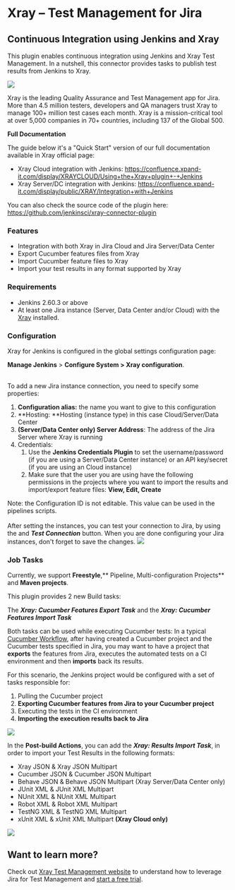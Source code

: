 # Xray – Test Management for Jira

## Continuous Integration using Jenkins and Xray
  
This plugin enables continuous integration using Jenkins and Xray Test
Management. In a nutshell, this connector provides tasks to publish test
results from Jenkins to Xray.  

![](https://user-images.githubusercontent.com/11166836/72537100-68457b80-3873-11ea-97a9-7c3b1025362d.png)

Xray is the leading Quality Assurance and Test Management app for Jira. More than 4.5 million testers, developers and QA managers trust Xray to manage 100+ million test cases each month. Xray is a mission-critical tool at over 5,000 companies in 70+ countries, including 137 of the Global 500.

**Full Documentation**

The guide below it's a "Quick Start" version of our full documentation available in Xray official page:

-   Xray Cloud integration with Jenkins: <https://confluence.xpand-it.com/display/XRAYCLOUD/Using+the+Xray+plugin+-+Jenkins>
-   Xray Server/DC integration with Jenkins: <https://confluence.xpand-it.com/display/public/XRAY/Integration+with+Jenkins>

You can also check the source code of the plugin here: <https://github.com/jenkinsci/xray-connector-plugin>
  

### Features

-   Integration with both Xray in Jira Cloud and Jira Server/Data Center
-   Export Cucumber features files from Xray
-   Import Cucumber feature files to Xray
-   Import your test results in any format supported by Xray

### Requirements

-   Jenkins 2.60.3 or above
-   At least one Jira instance (Server, Data Center and/or Cloud) with
    the
    [Xray](https://marketplace.atlassian.com/apps/1211769/xray-test-management-for-jira)
    installed.

### Configuration

Xray for Jenkins is configured in the global settings configuration page:

**Manage Jenkins** \> **Configure System \> Xray configuration**.
<br/><br/>

To add a new Jira instance connection, you need to specify some
properties:

1.  **Configuration alias:** the name you want to give to this
    configuration
2.  **Hosting: **Hosting (instance type) in this case Cloud/Server/Data
    Center
3.  **(Server/Data Center only) Server Address**: The address of the
    Jira Server where Xray is running
4.  Credentials:  
    1.  Use the **Jenkins Credentials Plugin** to set the
        username/password (if you are using a Server/Data Center
        instance) or an API key/secret (if you are using an Cloud
        instance)
    2.  Make sure that the user you are using have the following
        permissions in the projects where you want to import the results
        and import/export feature files: **View, Edit, Create**

Note: the Configuration ID is not editable. This value can be used in
the pipelines scripts.
<br/><br/>
After setting the instances, you can test your connection to Jira, by
using the and ***Test Connection*** button.
When you are done configuring your Jira instances, don't forget to
save the changes.
![](https://user-images.githubusercontent.com/11166836/72537278-c1151400-3873-11ea-80df-f10b2d993305.png)

### Job Tasks

Currently, we support **Freestyle**,** Pipeline, Multi-configuration
Projects** and **Maven projects**.

This plugin provides 2 new Build tasks:

The ***Xray: Cucumber Features Export Task*** and the ***Xray: Cucumber
Features Import Task***

Both tasks can be used while executing Cucumber tests: In a
typical [Cucumber
Workflow](http://confluence.xpand-addons.com/display/XRAY/Testing+with+Cucumber),
after having created a Cucumber project and the Cucumber tests specified
in Jira, you may want to have a project that **exports** the features
from Jira, executes the automated tests on a CI environment and then
**imports** back its results.

For this scenario, the Jenkins project would be configured with a set of
tasks responsible for:

1.  Pulling the Cucumber project
2.  **Exporting Cucumber features from Jira to your Cucumber project**
3.  Executing the tests in the CI environment
4.  **Importing the execution results back to Jira**

  

![](https://user-images.githubusercontent.com/11166836/72537276-c1151400-3873-11ea-8cc0-c26a5af113de.png)

  

In the **Post-build Actions**, you can add the ***Xray: Results Import
Task***, in order to import your Test Results in the following formats:

-   Xray JSON & Xray JSON Multipart
-   Cucumber JSON & Cucumber JSON Multipart
-   Behave JSON & Behave JSON Multipart (Xray Server/Data Center only)
-   JUnit XML & JUnit XML Multipart
-   NUnit XML & NUnit XML Multipart
-   Robot XML & Robot XML Multipart
-   TestNG XML & TestNG XML Multipart
-   xUnit XML & xUnit XML Multipart **(Xray Cloud only)**

![](https://user-images.githubusercontent.com/11166836/72537277-c1151400-3873-11ea-9a1b-f3baebc2c33f.png)

  

## Want to learn more?

Check out [Xray Test Management website](https://getxray.app/) to understand how to leverage Jira for Test Management and [start a free trial](https://marketplace.atlassian.com/apps/1211769/xray-test-management-for-jira).

